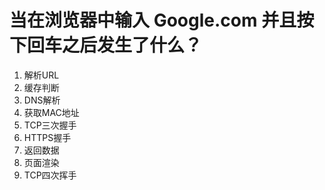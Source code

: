 # 当在浏览器中输入 Google.com 并且按下回车之后发生了什么？
1. 解析URL
2. 缓存判断
3. DNS解析
4. 获取MAC地址
5. TCP三次握手
6. HTTPS握手
7. 返回数据
8. 页面渲染
9. TCP四次挥手


